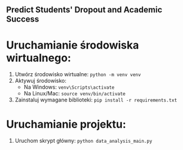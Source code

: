 ## Predict Students' Dropout and Academic Success

# Uruchamianie środowiska wirtualnego:
1. Utwórz środowisko wirtualne:
   `python -m venv venv`
2. Aktywuj środowisko:
   - Na Windows: `venv\Scripts\activate`
   - Na Linux/Mac: `source venv/bin/activate`
3. Zainstaluj wymagane biblioteki:
   `pip install -r requirements.txt`

# Uruchamianie projektu:
1. Uruchom skrypt główny:
   `python data_analysis_main.py`
